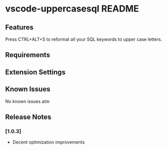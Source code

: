# vscode-uppercasesql README

## Features

Press CTRL+ALT+S to reformat all your SQL keywords to upper case letters.

## Requirements


## Extension Settings

## Known Issues

No known issues atm

## Release Notes

### [1.0.3]

- Decent optimization improvements

